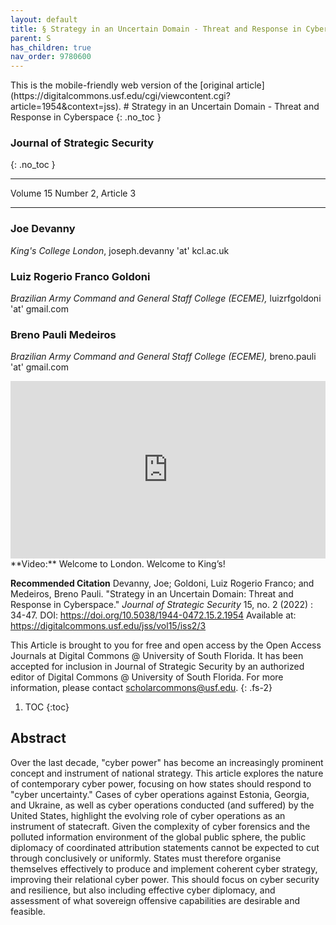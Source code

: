 ```yaml
---
layout: default
title: § Strategy in an Uncertain Domain - Threat and Response in Cyberspace 
parent: S
has_children: true
nav_order: 9780600
---
```

<style>
.dont-break-out {
  /* These are technically the same, but use both */
  overflow-wrap: break-word;
  word-wrap: break-word;

     -ms-word-break: break-all;
  /* This is the dangerous one in WebKit, as it breaks things wherever */
  word-break: break-all;
  /* Instead use this non-standard one: */
  word-break: break-word;
}

.youtube-container {
    position: relative;
    width: 100%;
    height: 0;
    padding-bottom: 56.25%;
}
.youtube-video {
    position: absolute;
    top: 0;
    left: 0;
    width: 100%;
    height: 100%;
}

</style>

<div class="dont-break-out" markdown="1">
This is the mobile-friendly web version of the [original article](https://digitalcommons.usf.edu/cgi/viewcontent.cgi?article=1954&context=jss).
# Strategy in an Uncertain Domain - Threat and Response in Cyberspace  
{: .no_toc }

### Journal of Strategic Security 
{: .no_toc }

***

Volume 15 Number 2, Article 3 

***

### Joe Devanny
*King's College London*, joseph.devanny 'at' kcl.ac.uk

### Luiz Rogerio Franco Goldoni
*Brazilian Army Command and General Staff College (ECEME),* luizrfgoldoni 'at' gmail.com

### Breno Pauli Medeiros
*Brazilian Army Command and General Staff College (ECEME),* breno.pauli 'at' gmail.com 

<div class="youtube-container">
<iframe width="100%" src="https://www.youtube.com/embed/1trvO6dqQUI" title="YouTube video player" frameborder="0" allow="accelerometer; autoplay; clipboard-write; encrypted-media; gyroscope; picture-in-picture" allowfullscreen class="youtube-video"></iframe>
</div>
**Video:** Welcome to London. Welcome to King’s! 

**Recommended Citation**
Devanny, Joe; Goldoni, Luiz Rogerio Franco; and Medeiros, Breno Pauli. "Strategy in an Uncertain Domain: Threat and Response in Cyberspace." *Journal of Strategic Security* 15, no. 2 (2022) : 34-47. DOI: https://doi.org/10.5038/1944-0472.15.2.1954 Available at: https://digitalcommons.usf.edu/jss/vol15/iss2/3

This Article is brought to you for free and open access by the Open Access Journals at Digital Commons @ University of South Florida. It has been accepted for inclusion in Journal of Strategic Security by an authorized editor of Digital Commons @ University of South Florida. For more information, please contact scholarcommons@usf.edu.
{: .fs-2}

1. TOC
{:toc}

## Abstract
Over the last decade, "cyber power" has become an increasingly prominent concept and instrument of national strategy. This article explores the nature of contemporary cyber power, focusing on how states should respond to "cyber uncertainty." Cases of cyber operations against Estonia, Georgia, and Ukraine, as well as cyber operations conducted (and suffered) by the United States, highlight the evolving role of cyber operations as an instrument of statecraft. Given the complexity of cyber forensics and the polluted information environment of the global public sphere, the public diplomacy of coordinated attribution statements cannot be expected to cut through conclusively or uniformly. States must therefore organise themselves effectively to produce and implement coherent cyber strategy, improving their relational cyber power. This should focus on cyber security and resilience, but also including effective cyber diplomacy, and assessment of what sovereign offensive capabilities are desirable and feasible.

</div>

